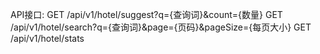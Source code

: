 API接口:
  GET  /api/v1/hotel/suggest?q={查询词}&count={数量}
  GET  /api/v1/hotel/search?q={查询词}&page={页码}&pageSize={每页大小}
  GET  /api/v1/hotel/stats
